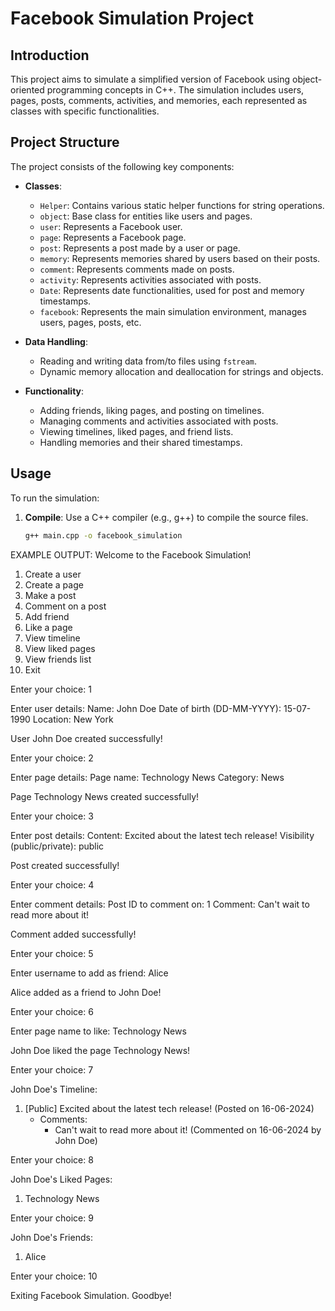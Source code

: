 # Facebook Simulation Project

## Introduction

This project aims to simulate a simplified version of Facebook using object-oriented programming concepts in C++. The simulation includes users, pages, posts, comments, activities, and memories, each represented as classes with specific functionalities.

## Project Structure

The project consists of the following key components:

- **Classes**: 
  - `Helper`: Contains various static helper functions for string operations.
  - `object`: Base class for entities like users and pages.
  - `user`: Represents a Facebook user.
  - `page`: Represents a Facebook page.
  - `post`: Represents a post made by a user or page.
  - `memory`: Represents memories shared by users based on their posts.
  - `comment`: Represents comments made on posts.
  - `activity`: Represents activities associated with posts.
  - `Date`: Represents date functionalities, used for post and memory timestamps.
  - `facebook`: Represents the main simulation environment, manages users, pages, posts, etc.

- **Data Handling**:
  - Reading and writing data from/to files using `fstream`.
  - Dynamic memory allocation and deallocation for strings and objects.

- **Functionality**:
  - Adding friends, liking pages, and posting on timelines.
  - Managing comments and activities associated with posts.
  - Viewing timelines, liked pages, and friend lists.
  - Handling memories and their shared timestamps.

## Usage

To run the simulation:

1. **Compile**: Use a C++ compiler (e.g., g++) to compile the source files.
   
   ```bash
   g++ main.cpp -o facebook_simulation
EXAMPLE OUTPUT:
Welcome to the Facebook Simulation!

1. Create a user
2. Create a page
3. Make a post
4. Comment on a post
5. Add friend
6. Like a page
7. View timeline
8. View liked pages
9. View friends list
10. Exit

Enter your choice: 1

Enter user details:
Name: John Doe
Date of birth (DD-MM-YYYY): 15-07-1990
Location: New York

User John Doe created successfully!

Enter your choice: 2

Enter page details:
Page name: Technology News
Category: News

Page Technology News created successfully!

Enter your choice: 3

Enter post details:
Content: Excited about the latest tech release!
Visibility (public/private): public

Post created successfully!

Enter your choice: 4

Enter comment details:
Post ID to comment on: 1
Comment: Can't wait to read more about it!

Comment added successfully!

Enter your choice: 5

Enter username to add as friend: Alice

Alice added as a friend to John Doe!

Enter your choice: 6

Enter page name to like: Technology News

John Doe liked the page Technology News!

Enter your choice: 7

John Doe's Timeline:
1. [Public] Excited about the latest tech release! (Posted on 16-06-2024)
   - Comments:
     - Can't wait to read more about it! (Commented on 16-06-2024 by John Doe)

Enter your choice: 8

John Doe's Liked Pages:
1. Technology News

Enter your choice: 9

John Doe's Friends:
1. Alice

Enter your choice: 10

Exiting Facebook Simulation. Goodbye!

